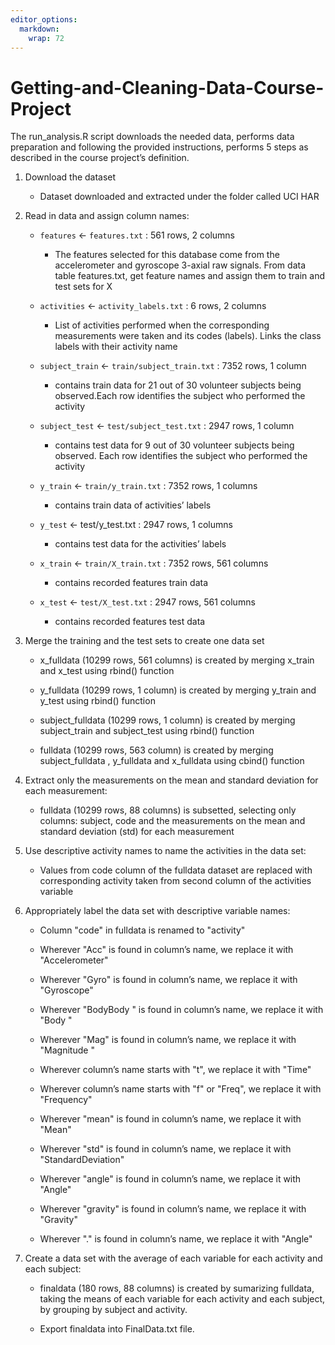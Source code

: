 ```yaml
---
editor_options: 
  markdown: 
    wrap: 72
---
```


# Getting-and-Cleaning-Data-Course-Project

The run_analysis.R script downloads the needed data, performs data
preparation and following the provided instructions, performs 5 steps as
described in the course project’s definition.

1.  Download the dataset

    -   Dataset downloaded and extracted under the folder called UCI HAR

2.  Read in data and assign column names:

    -   `features` \<- `features.txt` : 561 rows, 2 columns

        -   The features selected for this database come from the
            accelerometer and gyroscope 3-axial raw signals. From data
            table features.txt, get feature names and assign them to
            train and test sets for X

    -   `activities` \<- `activity_labels.txt` : 6 rows, 2 columns

        -   List of activities performed when the corresponding
            measurements were taken and its codes (labels). Links the
            class labels with their activity name

    -   `subject_train` \<- `train/subject_train.txt` : 7352 rows, 1
        column

        -   contains train data for 21 out of 30 volunteer subjects
            being observed.Each row identifies the subject who performed
            the activity

    -   `subject_test` \<- `test/subject_test.txt` : 2947 rows, 1 column

        -   contains test data for 9 out of 30 volunteer subjects being
            observed. Each row identifies the subject who performed the
            activity

    -   `y_train` \<- `train/y_train.txt` : 7352 rows, 1 columns

        -   contains train data of activities’ labels

    -   `y_test` \<- test/y_test.txt : 2947 rows, 1 columns

        -   contains test data for the activities’ labels

    -   `x_train` \<- `train/X_train.txt` : 7352 rows, 561 columns

        -   contains recorded features train data

    -   `x_test` \<- `test/X_test.txt` : 2947 rows, 561 columns

        -   contains recorded features test data

3.  Merge the training and the test sets to create one data set

    -   x_fulldata (10299 rows, 561 columns) is created by merging
        x_train and x_test using rbind() function

    -   y_fulldata (10299 rows, 1 column) is created by merging y_train
        and y_test using rbind() function

    -   subject_fulldata (10299 rows, 1 column) is created by merging
        subject_train and subject_test using rbind() function

    -   fulldata (10299 rows, 563 column) is created by merging
        subject_fulldata , y_fulldata and x_fulldata using cbind()
        function

4.  Extract only the measurements on the mean and standard deviation for
    each measurement:

    -   fulldata (10299 rows, 88 columns) is subsetted, selecting only
        columns: subject, code and the measurements on the mean and
        standard deviation (std) for each measurement

5.  Use descriptive activity names to name the activities in the data
    set:

    -   Values from code column of the fulldata dataset are replaced
        with corresponding activity taken from second column of the
        activities variable

6.  Appropriately label the data set with descriptive variable names:

    -   Column "code" in fulldata is renamed to "activity"

    -   Wherever "Acc" is found in column’s name, we replace it with
        "Accelerometer"

    -   Wherever "Gyro" is found in column’s name, we replace it with
        "Gyroscope"

    -   Wherever "BodyBody " is found in column’s name, we replace it
        with "Body "

    -   Wherever "Mag" is found in column’s name, we replace it with
        "Magnitude "

    -   Wherever column’s name starts with "t", we replace it with
        "Time"

    -   Wherever column’s name starts with "f" or "Freq", we replace it
        with "Frequency"

    -   Wherever "mean" is found in column’s name, we replace it with
        "Mean"

    -   Wherever "std" is found in column’s name, we replace it with
        "StandardDeviation"

    -   Wherever "angle" is found in column’s name, we replace it with
        "Angle"

    -   Wherever "gravity" is found in column’s name, we replace it with
        "Gravity"

    -   Wherever "." is found in column’s name, we replace it with
        "Angle"

7.  Create a data set with the average of each variable for each
    activity and each subject:

    -   finaldata (180 rows, 88 columns) is created by sumarizing
        fulldata, taking the means of each variable for each activity
        and each subject, by grouping by subject and activity.

    -   Export finaldata into FinalData.txt file.

